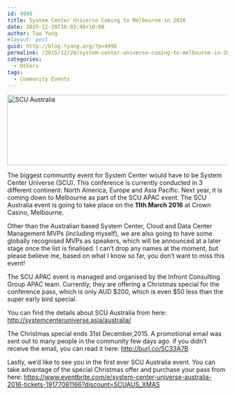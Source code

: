 ```yaml
---
id: 4996
title: System Center Universe Coming to Melbourne in 2016
date: 2015-12-20T16:03:48+10:00
author: Tao Yang
#layout: post
guid: http://blog.tyang.org/?p=4996
permalink: /2015/12/20/system-center-universe-coming-to-melbourne-in-2016/
categories:
  - Others
tags:
  - Community Events
---
```

<a href="http://blog.tyang.org/wp-content/uploads/2015/12/SCU-Australia.png"><img style="background-image: none; padding-top: 0px; padding-left: 0px; display: inline; padding-right: 0px; border: 0px;" title="SCU Australia" src="http://blog.tyang.org/wp-content/uploads/2015/12/SCU-Australia_thumb.png" alt="SCU Australia" width="642" height="161" border="0" /></a>

The biggest community event for System Center would have to be System Center Universe (SCU). This conference is currently conducted in 3 different continent: North America, Europe and Asia Pacific. Next year, it is coming down to Melbourne as part of the SCU APAC event. The SCU Australia event is going to take place on the <strong>11th March 2016</strong> at Crown Casino, Melbourne.

Other than the Australian based System Center, Cloud and Data Center Management MVPs (including myself), we are also going to have some globally recognised MVPs as speakers, which will be announced at a later stage once the list is finalised. I can’t drop any names at the moment, but please believe me, based on what I know so far, you don’t want to miss this event!

The SCU APAC event is managed and organised by the Infront Consulting Group APAC team. Currently, they are offering a Christmas special for the conference pass, which is only AUD $200, which is even $50 less than the super early bird special.

You can find the details about SCU Australia from here: <a title="http://systemcenteruniverse.asia/australia/" href="http://systemcenteruniverse.asia/australia/">http://systemcenteruniverse.asia/australia/</a>

The Christmas special ends 31st December,2015. A promotional email was sent out to many people in the community few days ago. if you didn’t receive the email, you can read it here: <a title="http://burl.co/5C33A7B" href="http://burl.co/5C33A7B">http://burl.co/5C33A7B</a>

Lastly, we’d like to see you in the first ever SCU Australia event. You can take advantage of the special Christmas offer and purchase your pass from here: <a title="https://www.eventbrite.com/e/system-center-universe-australia-2016-tickets-19177081166?discount=SCUAUS_XMAS" href="https://www.eventbrite.com/e/system-center-universe-australia-2016-tickets-19177081166?discount=SCUAUS_XMAS">https://www.eventbrite.com/e/system-center-universe-australia-2016-tickets-19177081166?discount=SCUAUS_XMAS</a>